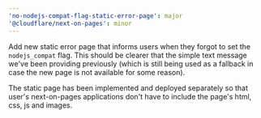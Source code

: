 ```yaml
---
'no-nodejs-compat-flag-static-error-page': major
'@cloudflare/next-on-pages': minor
---
```


Add new static error page that informs users when they forgot to set the `nodejs_compat` flag.
This should be clearer that the simple text message we've been providing previously (which is
still being used as a fallback in case the new page is not available for some reason).

The static page has been implemented and deployed separately so that user's next-on-pages applications
don't have to include the page's html, css, js and images.
